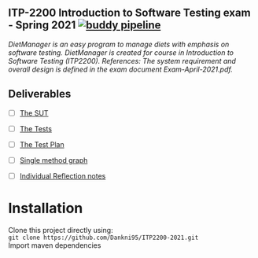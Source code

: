 
## ITP-2200 Introduction to Software Testing exam - Spring 2021 [![buddy pipeline](https://app.buddy.works/danielkn/itp2200/pipelines/pipeline/319726/badge.svg?token=006b395dd8acf3c595b81beac5ea06b59a26b76f03206de6d52f9f130510a84e "buddy pipeline")](https://app.buddy.works/danielkn/itp2200/pipelines/pipeline/319726)
_DietManager is an easy program to manage diets with emphasis on software testing. DietManager is created for course in Introduction to Software Testing (ITP2200). References: The system requirement and overall design is defined in the exam document Exam-April-2021.pdf._

## Deliverables
- [ ] [The SUT](https://www.google.com)
- [ ] [The Tests](https://www.google.com)
- [ ] [The Test Plan](https://www.google.com)
- [ ] [Single method graph](https://www.google.com)
- [ ] [Individual Reflection notes](https://www.google.com)


# Installation
Clone this project directly using:<br /> 
` git clone https://github.com/Dankni95/ITP2200-2021.git `<br /> 
Import maven dependencies

